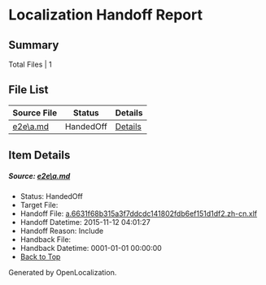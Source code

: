 # <a name='report-top'></a> Localization Handoff Report

## Summary
 Total Files | 1

## File List
 Source File | Status | Details 
 ----------- | ------ | ------- 
 [e2e\a.md](https://github.com/OpenLocalizationTest/oltest/blob/39db2126828afb7cde32f8d42ba41f7069431545/e2e/a.md) | HandedOff | [Details](#7665c3808d49b619952ebc8b442077745bb847881)

## Item Details
##### <a name='7665c3808d49b619952ebc8b442077745bb847881'></a> Source: [e2e\a.md](https://github.com/OpenLocalizationTest/oltest/blob/39db2126828afb7cde32f8d42ba41f7069431545/e2e/a.md)
* Status: HandedOff
* Target File: 
* Handoff File: [a.6631f68b315a3f7ddcdc141802fdb6ef151d1df2.zh-cn.xlf](https://github.com/OpenLocalizationTestOrg/olhandoff/blob/c234a139b3ecc20dea9c40c39a65a36dda5fd41a/ol-handoff/OpenLocalizationTestOrg/oltest.zh-cn/yanz/a.6631f68b315a3f7ddcdc141802fdb6ef151d1df2.zh-cn.xlf)
* Handoff Datetime: 2015-11-12 04:01:27
* Handoff Reason: Include
* Handback File: 
* Handback Datetime: 0001-01-01 00:00:00
* [Back to Top](#report-top)


Generated by OpenLocalization.
